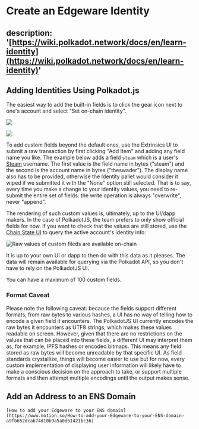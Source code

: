 # Create an Edgeware Identity

## description: '[https://wiki.polkadot.network/docs/en/learn-identity](https://wiki.polkadot.network/docs/en/learn-identity)'

## Adding Identities Using Polkadot.js

The easiest way to add the built-in fields is to click the gear icon next to one's account and select "Set on-chain identity".

![](https://github.com/hicommonwealth/edgeware-documentation/blob/master/docs/.gitbook/assets/image.png)

![](https://github.com/hicommonwealth/edgeware-documentation/blob/master/docs/.gitbook/assets/image%20%285%29.png)

To add custom fields beyond the default ones, use the Extrinsics UI to submit a raw transaction by first clicking "Add Item" and adding any field name you like. The example below adds a field `steam` which is a user's [Steam](https://store.steampowered.com/) username. The first value is the field name in bytes \("steam"\) and the second is the account name in bytes \("theswader"\). The display name also has to be provided, otherwise the Identity pallet would consider it wiped if we submitted it with the "None" option still selected. That is to say, every time you make a change to your identity values, you need to re-submit the entire set of fields: the write operation is always "overwrite", never "append".

The rendering of such custom values is, ultimately, up to the UI/dapp makers. In the case of PolkadotJS, the team prefers to only show official fields for now. If you want to check that the values are still stored, use the [Chain State UI](https://polkadot.js.org/apps/#/chainstate) to query the active account's identity info:

![Raw values of custom fileds are available on-chain](https://wiki.polkadot.network/img/identity/05.jpg)

It is up to your own UI or dapp to then do with this data as it pleases. The data will remain available for querying via the Polkadot API, so you don't have to rely on the PolkadotJS UI.

You can have a maximum of 100 custom fields.

### Format Caveat

Please note the following caveat: because the fields support different formats, from raw bytes to various hashes, a UI has no way of telling how to encode a given field it encounters. The PolkadotJS UI currently encodes the raw bytes it encounters as UTF8 strings, which makes these values readable on screen. However, given that there are no restrictions on the values that can be placed into these fields, a different UI may interpret them as, for example, IPFS hashes or encoded bitmaps. This means any field stored as raw bytes will become unreadable by that specific UI. As field standards crystallize, things will become easier to use but for now, every custom implementation of displaying user information will likely have to make a conscious decision on the approach to take, or support multiple formats and then attempt multiple encodings until the output makes sense.

## **Add an Address to an ENS Domain**

```text
[How to add your Edgeware to your ENS domain](https://www.notion.so/How-to-add-your-Edgeware-to-your-ENS-domain-a9fb652dcab74d10b9a5a0d61421bc36)
```

